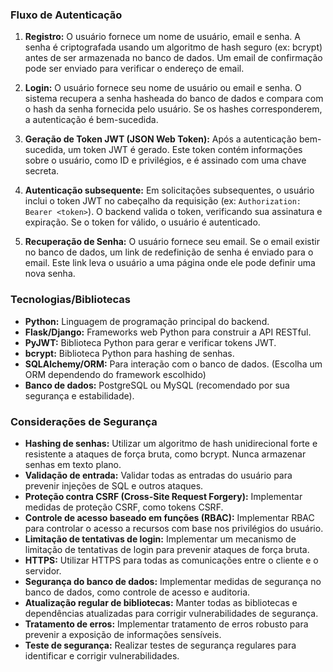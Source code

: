 ### Fluxo de Autenticação

1. **Registro:** O usuário fornece um nome de usuário, email e senha. A senha é criptografada usando um algoritmo de hash seguro (ex: bcrypt) antes de ser armazenada no banco de dados.  Um email de confirmação pode ser enviado para verificar o endereço de email.

2. **Login:** O usuário fornece seu nome de usuário ou email e senha. O sistema recupera a senha hasheada do banco de dados e compara com o hash da senha fornecida pelo usuário. Se os hashes corresponderem, a autenticação é bem-sucedida.

3. **Geração de Token JWT (JSON Web Token):** Após a autenticação bem-sucedida, um token JWT é gerado. Este token contém informações sobre o usuário, como ID e privilégios, e é assinado com uma chave secreta.

4. **Autenticação subsequente:** Em solicitações subsequentes, o usuário inclui o token JWT no cabeçalho da requisição (ex: `Authorization: Bearer <token>`). O backend valida o token, verificando sua assinatura e expiração. Se o token for válido, o usuário é autenticado.

5. **Recuperação de Senha:** O usuário fornece seu email. Se o email existir no banco de dados, um link de redefinição de senha é enviado para o email. Este link leva o usuário a uma página onde ele pode definir uma nova senha.

### Tecnologias/Bibliotecas

* **Python:** Linguagem de programação principal do backend.
* **Flask/Django:** Frameworks web Python para construir a API RESTful.
* **PyJWT:** Biblioteca Python para gerar e verificar tokens JWT.
* **bcrypt:** Biblioteca Python para hashing de senhas.
* **SQLAlchemy/ORM:** Para interação com o banco de dados.  (Escolha um ORM dependendo do framework escolhido)
* **Banco de dados:** PostgreSQL ou MySQL (recomendado por sua segurança e estabilidade).


### Considerações de Segurança

* **Hashing de senhas:** Utilizar um algoritmo de hash unidirecional forte e resistente a ataques de força bruta, como bcrypt.  Nunca armazenar senhas em texto plano.
* **Validação de entrada:** Validar todas as entradas do usuário para prevenir injeções de SQL e outros ataques.
* **Proteção contra CSRF (Cross-Site Request Forgery):** Implementar medidas de proteção CSRF, como tokens CSRF.
* **Controle de acesso baseado em funções (RBAC):** Implementar RBAC para controlar o acesso a recursos com base nos privilégios do usuário.
* **Limitação de tentativas de login:** Implementar um mecanismo de limitação de tentativas de login para prevenir ataques de força bruta.
* **HTTPS:** Utilizar HTTPS para todas as comunicações entre o cliente e o servidor.
* **Segurança do banco de dados:** Implementar medidas de segurança no banco de dados, como controle de acesso e auditoria.
* **Atualização regular de bibliotecas:** Manter todas as bibliotecas e dependências atualizadas para corrigir vulnerabilidades de segurança.
* **Tratamento de erros:** Implementar tratamento de erros robusto para prevenir a exposição de informações sensíveis.
* **Teste de segurança:** Realizar testes de segurança regulares para identificar e corrigir vulnerabilidades.

